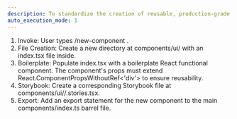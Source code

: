 ```yaml
---
description: To standardize the creation of reusable, production-grade React components, ensuring consistency with the project's file structure and TypeScript conventions.
auto_execution_mode: 1
---
```


1. Invoke: User types /new-component <ComponentName>. 
 2. File Creation: Create a new directory at components/ui/<ComponentName> with an index.tsx file inside. 
 3. Boilerplate: Populate index.tsx with a boilerplate React functional component. The component's props must extend React.ComponentPropsWithoutRef<'div'> to ensure reusability. 
 4. Storybook: Create a corresponding Storybook file at components/ui/<ComponentName>/<ComponentName>.stories.tsx. 
 5. Export: Add an export statement for the new component to the main components/index.ts barrel file. 
